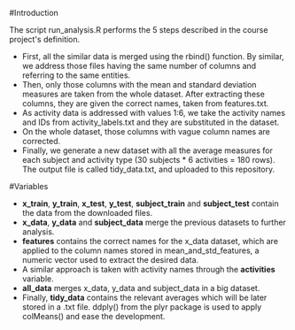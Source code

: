 #Introduction

The script run_analysis.R performs the 5 steps described in the course project's definition.

* First, all the similar data is merged using the rbind() function. By similar, we address those files having the same number of columns and referring to the same entities.
* Then, only those columns with the mean and standard deviation measures are taken from the whole dataset. After extracting these columns, they are given the correct names, taken from features.txt.
* As activity data is addressed with values 1:6, we take the activity names and IDs from activity_labels.txt and they are substituted in the dataset.
* On the whole dataset, those columns with vague column names are corrected.
* Finally, we generate a new dataset with all the average measures for each subject and activity type (30 subjects * 6 activities = 180 rows). The output file is called tidy_data.txt, and uploaded to this repository.

#Variables

* **x_train**, **y_train**, **x_test**, **y_test**, **subject_train** and **subject_test** contain the data from the downloaded files.
* **x_data**, **y_data** and **subject_data** merge the previous datasets to further analysis.
* **features** contains the correct names for the x_data dataset, which are applied to the column names stored in mean_and_std_features, a numeric vector used to extract the desired data.
* A similar approach is taken with activity names through the **activities** variable.
* **all_data** merges x_data, y_data and subject_data in a big dataset.
* Finally, **tidy_data** contains the relevant averages which will be later stored in a .txt file. ddply() from the plyr package is used to apply colMeans() and ease the development.